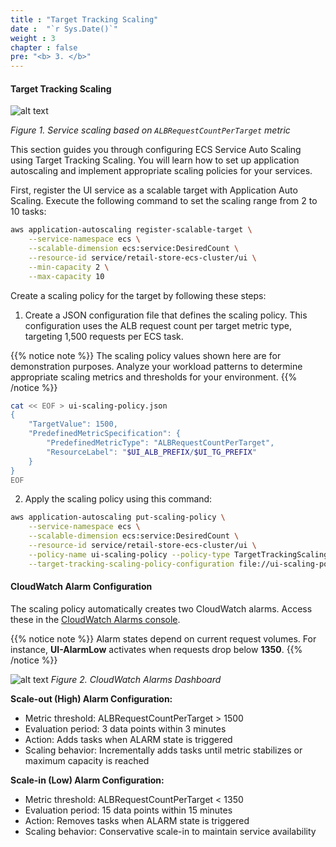 ```yaml
---
title : "Target Tracking Scaling"
date :  "`r Sys.Date()`" 
weight : 3
chapter : false
pre: "<b> 3. </b>"
---
```


#### Target Tracking Scaling

![alt text](/images/3-target-tracking-scaling/image-2.png)

*Figure 1. Service scaling based on `ALBRequestCountPerTarget` metric*

This section guides you through configuring ECS Service Auto Scaling using Target Tracking Scaling. You will learn how to set up application autoscaling and implement appropriate scaling policies for your services.

First, register the UI service as a scalable target with Application Auto Scaling. Execute the following command to set the scaling range from 2 to 10 tasks:

```bash
aws application-autoscaling register-scalable-target \
    --service-namespace ecs \
    --scalable-dimension ecs:service:DesiredCount \
    --resource-id service/retail-store-ecs-cluster/ui \
    --min-capacity 2 \
    --max-capacity 10
```

Create a scaling policy for the target by following these steps:

1. Create a JSON configuration file that defines the scaling policy. This configuration uses the ALB request count per target metric type, targeting 1,500 requests per ECS task.

{{% notice note %}}
The scaling policy values shown here are for demonstration purposes. Analyze your workload patterns to determine appropriate scaling metrics and thresholds for your environment.
{{% /notice %}}

```bash
cat << EOF > ui-scaling-policy.json
{
    "TargetValue": 1500,
    "PredefinedMetricSpecification": {
        "PredefinedMetricType": "ALBRequestCountPerTarget",
        "ResourceLabel": "$UI_ALB_PREFIX/$UI_TG_PREFIX"
    }
}
EOF
```

2. Apply the scaling policy using this command:

```bash
aws application-autoscaling put-scaling-policy \
    --service-namespace ecs \
    --scalable-dimension ecs:service:DesiredCount \
    --resource-id service/retail-store-ecs-cluster/ui \
    --policy-name ui-scaling-policy --policy-type TargetTrackingScaling \
    --target-tracking-scaling-policy-configuration file://ui-scaling-policy.json
```

#### CloudWatch Alarm Configuration

The scaling policy automatically creates two CloudWatch alarms. Access these in the [CloudWatch Alarms console](https://console.aws.amazon.com/cloudwatch/home#alarmsV2:).

{{% notice note %}}
Alarm states depend on current request volumes. For instance, **UI-AlarmLow** activates when requests drop below **1350**.
{{% /notice %}}

![alt text](/images/3-target-tracking-scaling/image-1.png)
*Figure 2. CloudWatch Alarms Dashboard*

**Scale-out (High) Alarm Configuration:**
- Metric threshold: ALBRequestCountPerTarget > 1500
- Evaluation period: 3 data points within 3 minutes
- Action: Adds tasks when ALARM state is triggered
- Scaling behavior: Incrementally adds tasks until metric stabilizes or maximum capacity is reached

**Scale-in (Low) Alarm Configuration:**
- Metric threshold: ALBRequestCountPerTarget < 1350
- Evaluation period: 15 data points within 15 minutes
- Action: Removes tasks when ALARM state is triggered
- Scaling behavior: Conservative scale-in to maintain service availability